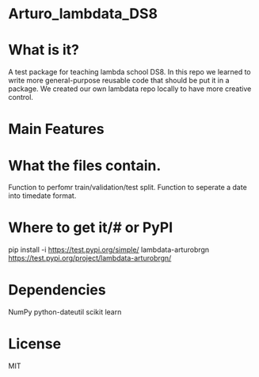 # Arturo_lambdata_DS8
# What is it?
A test package for teaching lambda school DS8. In this repo we learned to write more general-purpose reusable code that should be put it in a package.
We created our own lambdata repo locally to have more creative control.

# Main Features

# What the files contain.

Function to perfomr train/validation/test split.
Function to seperate a date into timedate format.

# Where to get it/# or PyPI

pip install -i https://test.pypi.org/simple/ lambdata-arturobrgn
https://test.pypi.org/project/lambdata-arturobrgn/

# Dependencies

NumPy
python-dateutil
scikit learn

# License

MIT
